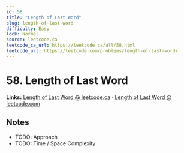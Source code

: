 ```yaml
--- 
id: 58
title: "Length of Last Word"
slug: length-of-last-word
difficulty: Easy
lock: Normal
source: leetcode.ca
leetcode_ca_url: https://leetcode.ca/all/58.html
leetcode_url: https://leetcode.com/problems/length-of-last-word/
---
```


# 58. Length of Last Word

**Links:** [Length of Last Word @ leetcode.ca](https://leetcode.ca/all/58.html) · [Length of Last Word @ leetcode.com](https://leetcode.com/problems/length-of-last-word/)

## Notes
- TODO: Approach
- TODO: Time / Space Complexity
